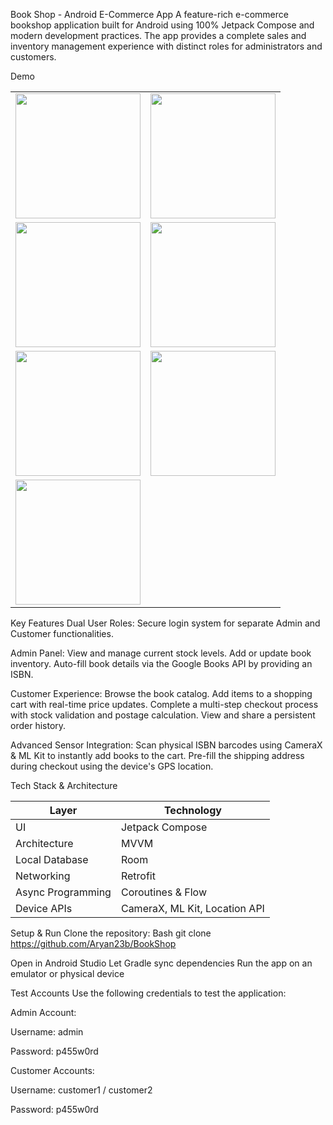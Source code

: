 Book Shop - Android E-Commerce App
A feature-rich e-commerce bookshop application built for Android using 100% Jetpack Compose and modern development practices. The app provides a complete sales and inventory management experience with distinct roles for administrators and customers.

Demo

<div align="center"> <table> <tr> <td><img src="https://github.com/user-attachments/assets/6b05d8b6-5218-4c79-abd8-1e585bf88632" width="200"/></td> <td><img src="https://github.com/user-attachments/assets/915a6bc3-8c87-4968-944a-2c45518c185d" width="200"/></td> </tr> <tr> <td><img src="https://github.com/user-attachments/assets/2b4657de-992a-48de-8b5e-b827d070c8ff" width="200"/></td> <td><img src="https://github.com/user-attachments/assets/4daabc97-cad6-46c2-b73c-280953451ad7" width="200"/></td> </tr> <tr> <td><img src="https://github.com/user-attachments/assets/a86508e6-f0b0-4866-8aa3-804e4bc4f5d8" width="200"/></td> <td><img src="https://github.com/user-attachments/assets/5fff344a-96b7-46e8-a82f-e1cc955524ec" width="200"/></td> </tr> <tr> <td><img src="https://github.com/user-attachments/assets/bf4af7fb-63de-413e-8e11-99db2245598c" width="200"/></td> </tr> </table> </div>


Key Features
Dual User Roles: Secure login system for separate Admin and Customer functionalities.

Admin Panel:
View and manage current stock levels.
Add or update book inventory.
Auto-fill book details via the Google Books API by providing an ISBN.

Customer Experience:
Browse the book catalog.
Add items to a shopping cart with real-time price updates.
Complete a multi-step checkout process with stock validation and postage calculation.
View and share a persistent order history.

Advanced Sensor Integration:
Scan physical ISBN barcodes using CameraX & ML Kit to instantly add books to the cart.
Pre-fill the shipping address during checkout using the device's GPS location.


Tech Stack & Architecture

| Layer             | Technology                    |
| ----------------- | ----------------------------- |
| UI                | Jetpack Compose               |
| Architecture      | MVVM                          |
| Local Database    | Room                          |
| Networking        | Retrofit                      |
| Async Programming | Coroutines & Flow             |
| Device APIs       | CameraX, ML Kit, Location API |


Setup & Run
Clone the repository:
Bash
git clone https://github.com/Aryan23b/BookShop

Open in Android Studio
Let Gradle sync dependencies
Run the app on an emulator or physical device



Test Accounts
Use the following credentials to test the application:

Admin Account:

Username: admin

Password: p455w0rd

Customer Accounts:

Username: customer1 / customer2

Password: p455w0rd
